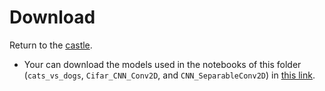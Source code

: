 # Download

Return to the [castle](https://github.com/Nkluge-correa/teeny-tiny_castle).

- Your can download the models used in the notebooks of this folder (`cats_vs_dogs`, `Cifar_CNN_Conv2D`, and `CNN_SeparableConv2D`) in [this link](https://drive.google.com/uc?export=download&id=).
